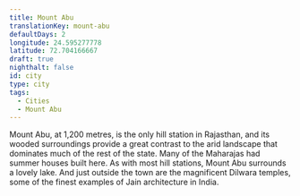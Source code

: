 ```yaml
---
title: Mount Abu
translationKey: mount-abu
defaultDays: 2
longitude: 24.595277778
latitude: 72.704166667
draft: true
nighthalt: false
id: city
type: city
tags:
  - Cities
  - Mount Abu
---
```

Mount Abu, at 1,200 metres, is the only hill station in Rajasthan, and its wooded surroundings provide a great contrast to the arid landscape that dominates much of the rest of the state. Many of the Maharajas had summer houses built here. As with most hill stations, Mount Abu surrounds a lovely lake. And just outside the town are the magnificent Dilwara temples, some of the finest examples of Jain architecture in India.